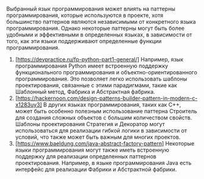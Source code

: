 Выбранный язык программирования может влиять на паттерны программирования, которые используются в проекте, хотя большинство паттернов являются независимыми от конкретного языка программирования. Однако некоторые паттерны могут быть более удобными и эффективными в определенных языках, в зависимости от того, как эти языки поддерживают определенные функции программирования.

1.  [https://devpractice.ru/fp-python-part1-general/] 
   Например, язык программирования Python имеет встроенную поддержку функционального программирования и объектно-ориентированного программирования. Это позволяет легко использовать шаблоны проектирования, связанные с этими парадигмами, такие как Шаблонный метод, Фабрика и Абстрактная фабрика.
2.  [https://hackernoon.com/design-patterns-builder-pattern-in-modern-c-x1283uy3] 
   В других языках программирования, таких как C++, может быть особенно полезным использование паттерна Строитель для создания сложных объектов с большим количеством свойств. Шаблоны проектирования Стратегия и Декоратор могут использоваться для реализации гибкой логики в зависимости от условий, что также может быть важным для многих проектов.
3.  [https://www.baeldung.com/java-abstract-factory-pattern] 
   Некоторые языки программирования могут также иметь встроенную поддержку для реализации определенных паттернов проектирования. Например, в языке программирования Java есть интерфейс для реализации Фабрики и Абстрактной фабрики.